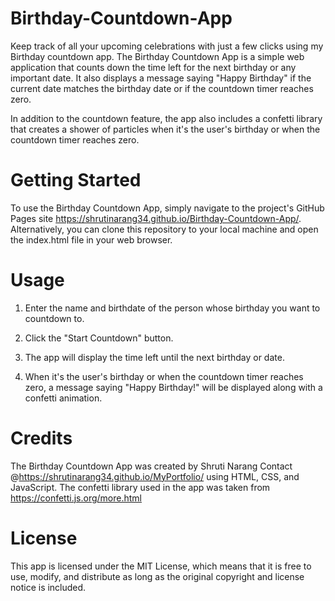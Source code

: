 # Birthday-Countdown-App
Keep track of all your upcoming celebrations with just a few clicks using my Birthday countdown app. 
The Birthday Countdown App is a simple web application that counts down the time left for the next birthday or any important date. 
It also displays a message saying "Happy Birthday" if the current date matches the birthday date or if the countdown timer reaches zero.

In addition to the countdown feature, the app also includes a confetti library that creates a shower of particles when it's the user's birthday or when the countdown timer reaches zero.

# Getting Started
To use the Birthday Countdown App, simply navigate to the project's GitHub Pages site https://shrutinarang34.github.io/Birthday-Countdown-App/. Alternatively, you can clone this repository to your local machine and open the index.html file in your web browser.

# Usage 
1. Enter the name and birthdate of the person whose birthday you want to countdown to.

2. Click the "Start Countdown" button.

3. The app will display the time left until the next birthday or date.

4. When it's the user's birthday or when the countdown timer reaches zero, a message saying "Happy Birthday!" will be displayed along with a confetti animation.

# Credits 
The Birthday Countdown App was created by Shruti Narang Contact @https://shrutinarang34.github.io/MyPortfolio/ using HTML, CSS, and JavaScript. The confetti library used in the app was taken from https://confetti.js.org/more.html

# License
This app is licensed under the MIT License, which means that it is free to use, modify, and distribute as long as the original copyright and license notice is included.

